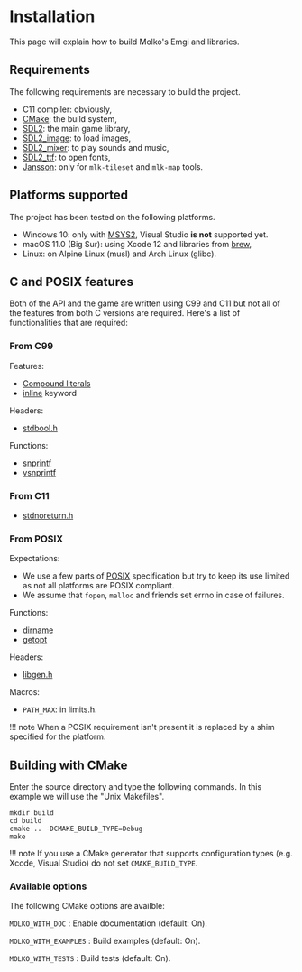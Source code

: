 # Installation

This page will explain how to build Molko's Emgi and libraries.

## Requirements

The following requirements are necessary to build the project.

- C11 compiler: obviously,
- [CMake][]: the build system,
- [SDL2][]: the main game library,
- [SDL2_image][]: to load images,
- [SDL2_mixer][]: to play sounds and music,
- [SDL2_ttf][]: to open fonts,
- [Jansson][]: only for `mlk-tileset` and `mlk-map` tools.

## Platforms supported

The project has been tested on the following platforms.

- Windows 10: only with [MSYS2][], Visual Studio **is not** supported yet.
- macOS 11.0 (Big Sur): using Xcode 12 and libraries from [brew][],
- Linux: on Alpine Linux (musl) and Arch Linux (glibc).

## C and POSIX features

Both of the API and the game are written using C99 and C11 but not all of the
features from both C versions are required. Here's a list of functionalities
that are required:

### From C99

Features:

- [Compound literals][]
- [inline] keyword

Headers:

- [stdbool.h][]

Functions:

- [snprintf][]
- [vsnprintf][]

### From C11

- [stdnoreturn.h][]

### From POSIX

Expectations:

- We use a few parts of [POSIX][] specification but try to keep its use limited
  as not all platforms are POSIX compliant.
- We assume that `fopen`, `malloc` and friends set errno in case of failures.

Functions:

- [dirname][]
- [getopt][]

Headers:

- [libgen.h][]

Macros:

- `PATH_MAX`: in limits.h.

!!! note
    When a POSIX requirement isn't present it is replaced by a shim
    specified for the platform.

## Building with CMake

Enter the source directory and type the following commands. In this example we
will use the "Unix Makefiles".

    mkdir build
    cd build
    cmake .. -DCMAKE_BUILD_TYPE=Debug
    make

!!! note
    If you use a CMake generator that supports configuration types (e.g. Xcode,
    Visual Studio) do not set `CMAKE_BUILD_TYPE`.

### Available options

The following CMake options are availble:

`MOLKO_WITH_DOC`
:   Enable documentation (default: On).

`MOLKO_WITH_EXAMPLES`
:   Build examples (default: On).

`MOLKO_WITH_TESTS`
:   Build tests (default: On).

[CMake]: http://cmake.org
[Compound literals]: https://en.cppreference.com/w/c/language/compound_literal
[Jansson]: https://digip.org/jansson
[MSYS2]: https://www.msys2.org
[POSIX]: https://pubs.opengroup.org/onlinepubs/9699919799
[SDL2]: http://libsdl.org
[SDL2_image]: https://www.libsdl.org/projects/SDL_image
[SDL2_mixer]: https://www.libsdl.org/projects/SDL_mixer
[SDL2_ttf]: https://www.libsdl.org/projects/SDL_ttf
[brew]: https://brew.sh
[dirname]: https://pubs.opengroup.org/onlinepubs/9699919799/functions/dirname.html
[getopt]: https://pubs.opengroup.org/onlinepubs/9699919799/functions/getopt.html
[inline]: https://en.cppreference.com/w/c/language/inline
[libgen.h]: https://pubs.opengroup.org/onlinepubs/9699919799/basedefs/libgen.h.html
[snprintf]: https://en.cppreference.com/w/c/io/fprintf
[vsnprintf]: https://en.cppreference.com/w/c/io/fprintf
[stdbool.h]: https://en.cppreference.com/w/c/language/arithmetic_types#Boolean_type
[stdnoreturn.h]: https://en.cppreference.com/w/c/types
